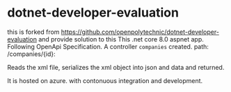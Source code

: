 # dotnet-developer-evaluation
this is forked from  https://github.com/openpolytechnic/dotnet-developer-evaluation and provide solution to this
This .net core 8.0 aspnet app.
Following OpenApi Specification. A controller `companies` created.
path:
  /companies/{id}:

Reads the xml file, serializes the xml object into json and data and returned.

It is hosted on azure. with contonuous integration and development. 
